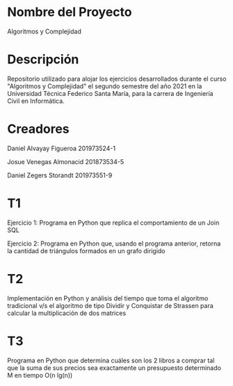 # Nombre del Proyecto
Algoritmos y Complejidad

# Descripción
Repositorio utilizado para alojar los ejercicios desarrollados durante el curso "Algoritmos y Complejidad" el segundo semestre del año 2021 en la Universidad Técnica Federico Santa María, para la carrera de Ingeniería Civil en Informática.

# Creadores
Daniel Alvayay Figueroa 201973524-1

Josue Venegas Almonacid 201873534-5

Daniel Zegers Storandt 201973551-9

# T1
Ejercicio 1: Programa en Python que replica el comportamiento de un Join SQL

Ejercicio 2: Programa en Python que, usando el programa anterior, retorna la cantidad de triángulos formados en un grafo dirigido

# T2
Implementación en Python y análisis del tiempo que toma el algoritmo tradicional v/s el algoritmo de tipo Dividir y Conquistar de Strassen para calcular la multiplicación de dos matrices

# T3
Programa en Python que determina cuáles son los 2 libros a comprar tal que la suma de sus precios sea exactamente un presupuesto determinado M en tiempo O(n lg(n))
